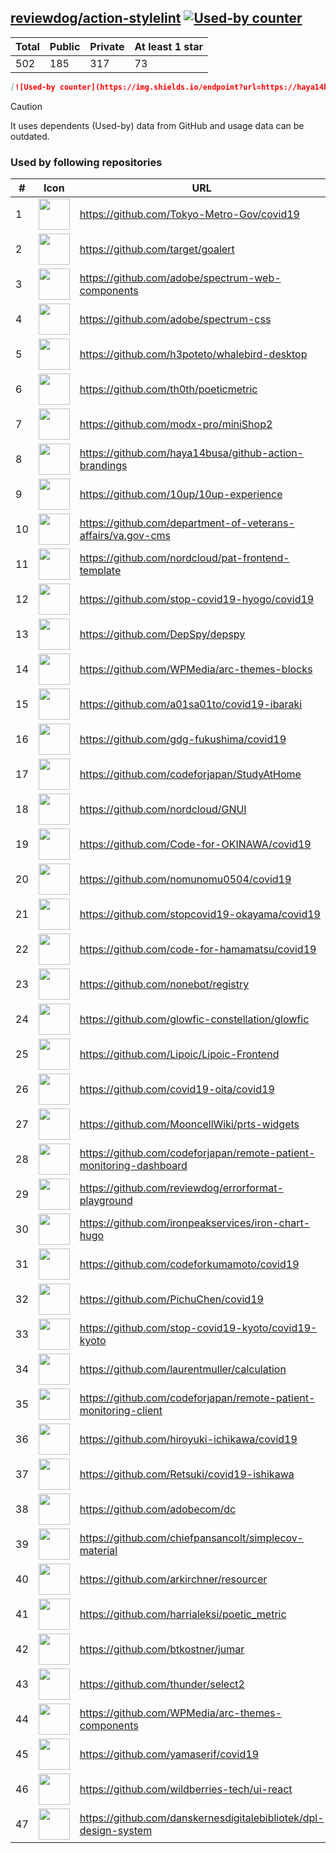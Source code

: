 





## [reviewdog/action-stylelint](https://github.com/reviewdog/action-stylelint) [![Used-by counter](https://img.shields.io/endpoint?url=https://haya14busa.github.io/github-used-by/data/reviewdog/action-stylelint/shieldsio.json)](https://github.com/haya14busa/github-used-by/tree/main/repo/reviewdog/action-stylelint)

| Total | Public | Private | At least 1 star
| ----- | ------ | ------- | ---------------
| 502 | 185 | 317 | 73 |

```md
[![Used-by counter](https://img.shields.io/endpoint?url=https://haya14busa.github.io/github-used-by/data/reviewdog/action-stylelint/shieldsio.json)](https://github.com/haya14busa/github-used-by/tree/main/repo/reviewdog/action-stylelint)
```

> [!CAUTION]
> It uses dependents (Used-by) data from GitHub and usage data can be outdated.

### Used by following repositories

| # | Icon | URL | Stars |
| -- | -- | -- | -- | 
|1|<img src="https://github.com/Tokyo-Metro-Gov.png" width=50 height=50>|https://github.com/Tokyo-Metro-Gov/covid19|6229|
|2|<img src="https://github.com/target.png" width=50 height=50>|https://github.com/target/goalert|2514|
|3|<img src="https://github.com/adobe.png" width=50 height=50>|https://github.com/adobe/spectrum-web-components|1428|
|4|<img src="https://github.com/adobe.png" width=50 height=50>|https://github.com/adobe/spectrum-css|1245|
|5|<img src="https://github.com/h3poteto.png" width=50 height=50>|https://github.com/h3poteto/whalebird-desktop|925|
|6|<img src="https://github.com/th0th.png" width=50 height=50>|https://github.com/th0th/poeticmetric|267|
|7|<img src="https://github.com/modx-pro.png" width=50 height=50>|https://github.com/modx-pro/miniShop2|151|
|8|<img src="https://github.com/haya14busa.png" width=50 height=50>|https://github.com/haya14busa/github-action-brandings|151|
|9|<img src="https://github.com/10up.png" width=50 height=50>|https://github.com/10up/10up-experience|135|
|10|<img src="https://github.com/department-of-veterans-affairs.png" width=50 height=50>|https://github.com/department-of-veterans-affairs/va.gov-cms|103|
|11|<img src="https://github.com/nordcloud.png" width=50 height=50>|https://github.com/nordcloud/pat-frontend-template|57|
|12|<img src="https://github.com/stop-covid19-hyogo.png" width=50 height=50>|https://github.com/stop-covid19-hyogo/covid19|54|
|13|<img src="https://github.com/DepSpy.png" width=50 height=50>|https://github.com/DepSpy/depspy|44|
|14|<img src="https://github.com/WPMedia.png" width=50 height=50>|https://github.com/WPMedia/arc-themes-blocks|40|
|15|<img src="https://github.com/a01sa01to.png" width=50 height=50>|https://github.com/a01sa01to/covid19-ibaraki|40|
|16|<img src="https://github.com/gdg-fukushima.png" width=50 height=50>|https://github.com/gdg-fukushima/covid19|33|
|17|<img src="https://github.com/codeforjapan.png" width=50 height=50>|https://github.com/codeforjapan/StudyAtHome|31|
|18|<img src="https://github.com/nordcloud.png" width=50 height=50>|https://github.com/nordcloud/GNUI|29|
|19|<img src="https://github.com/Code-for-OKINAWA.png" width=50 height=50>|https://github.com/Code-for-OKINAWA/covid19|29|
|20|<img src="https://github.com/nomunomu0504.png" width=50 height=50>|https://github.com/nomunomu0504/covid19|28|
|21|<img src="https://github.com/stopcovid19-okayama.png" width=50 height=50>|https://github.com/stopcovid19-okayama/covid19|27|
|22|<img src="https://github.com/code-for-hamamatsu.png" width=50 height=50>|https://github.com/code-for-hamamatsu/covid19|26|
|23|<img src="https://github.com/nonebot.png" width=50 height=50>|https://github.com/nonebot/registry|25|
|24|<img src="https://github.com/glowfic-constellation.png" width=50 height=50>|https://github.com/glowfic-constellation/glowfic|20|
|25|<img src="https://github.com/Lipoic.png" width=50 height=50>|https://github.com/Lipoic/Lipoic-Frontend|19|
|26|<img src="https://github.com/covid19-oita.png" width=50 height=50>|https://github.com/covid19-oita/covid19|15|
|27|<img src="https://github.com/MooncellWiki.png" width=50 height=50>|https://github.com/MooncellWiki/prts-widgets|13|
|28|<img src="https://github.com/codeforjapan.png" width=50 height=50>|https://github.com/codeforjapan/remote-patient-monitoring-dashboard|13|
|29|<img src="https://github.com/reviewdog.png" width=50 height=50>|https://github.com/reviewdog/errorformat-playground|13|
|30|<img src="https://github.com/ironpeakservices.png" width=50 height=50>|https://github.com/ironpeakservices/iron-chart-hugo|12|
|31|<img src="https://github.com/codeforkumamoto.png" width=50 height=50>|https://github.com/codeforkumamoto/covid19|11|
|32|<img src="https://github.com/PichuChen.png" width=50 height=50>|https://github.com/PichuChen/covid19|11|
|33|<img src="https://github.com/stop-covid19-kyoto.png" width=50 height=50>|https://github.com/stop-covid19-kyoto/covid19-kyoto|10|
|34|<img src="https://github.com/laurentmuller.png" width=50 height=50>|https://github.com/laurentmuller/calculation|9|
|35|<img src="https://github.com/codeforjapan.png" width=50 height=50>|https://github.com/codeforjapan/remote-patient-monitoring-client|9|
|36|<img src="https://github.com/hiroyuki-ichikawa.png" width=50 height=50>|https://github.com/hiroyuki-ichikawa/covid19|9|
|37|<img src="https://github.com/Retsuki.png" width=50 height=50>|https://github.com/Retsuki/covid19-ishikawa|9|
|38|<img src="https://github.com/adobecom.png" width=50 height=50>|https://github.com/adobecom/dc|7|
|39|<img src="https://github.com/chiefpansancolt.png" width=50 height=50>|https://github.com/chiefpansancolt/simplecov-material|7|
|40|<img src="https://github.com/arkirchner.png" width=50 height=50>|https://github.com/arkirchner/resourcer|7|
|41|<img src="https://github.com/harrialeksi.png" width=50 height=50>|https://github.com/harrialeksi/poetic_metric|6|
|42|<img src="https://github.com/btkostner.png" width=50 height=50>|https://github.com/btkostner/jumar|6|
|43|<img src="https://github.com/thunder.png" width=50 height=50>|https://github.com/thunder/select2|6|
|44|<img src="https://github.com/WPMedia.png" width=50 height=50>|https://github.com/WPMedia/arc-themes-components|6|
|45|<img src="https://github.com/yamaserif.png" width=50 height=50>|https://github.com/yamaserif/covid19|6|
|46|<img src="https://github.com/wildberries-tech.png" width=50 height=50>|https://github.com/wildberries-tech/ui-react|5|
|47|<img src="https://github.com/danskernesdigitalebibliotek.png" width=50 height=50>|https://github.com/danskernesdigitalebibliotek/dpl-design-system|5|
